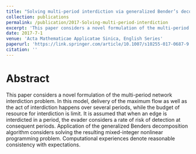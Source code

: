 ```yaml
---
title: "Solving multi-period interdiction via generalized Bender’s decomposition"
collection: publications
permalink: /publication/2017-Solving-multi-period-interdiction
excerpt: 'This paper considers a novel formulation of the multi-period network interdiction problem.'
date: 2017-7-1
venue: 'Acta Mathematicae Applicatae Sinica, English Series'
paperurl: 'https://link.springer.com/article/10.1007/s10255-017-0687-9'
citation: ''
---
```

Abstract
======
  This paper considers a novel formulation of the multi-period network interdiction problem. In this model, delivery of the maximum flow as well as the act of interdiction happens over several periods, while the budget of resource for interdiction is limit. It is assumed that when an edge is interdicted in a period, the evader considers a rate of risk of detection at consequent periods. Application of the generalized Benders decomposition algorithm considers solving the resulting mixed-integer nonlinear programming problem. Computational experiences denote reasonable consistency with expectations.

